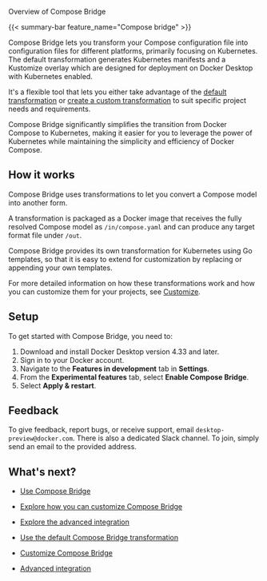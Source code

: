 Overview of Compose Bridge


{{< summary-bar feature_name="Compose bridge" >}}

Compose Bridge lets you transform your Compose configuration file into configuration files for different platforms, primarily focusing on Kubernetes. The default transformation generates Kubernetes manifests and a Kustomize overlay which are designed for deployment on Docker Desktop with Kubernetes enabled.  

It's a flexible tool that lets you either take advantage of the [default transformation](usage.md) or [create a custom transformation](customize.md) to suit specific project needs and requirements.  

Compose Bridge significantly simplifies the transition from Docker Compose to Kubernetes, making it easier for you to leverage the power of Kubernetes while maintaining the simplicity and efficiency of Docker Compose.

## How it works

Compose Bridge uses transformations to let you convert a Compose model into another form. 

A transformation is packaged as a Docker image that receives the fully resolved Compose model as `/in/compose.yaml` and can produce any target format file under `/out`.

Compose Bridge provides its own transformation for Kubernetes using Go templates, so that it is easy to extend for customization by replacing or appending your own templates.

For more detailed information on how these transformations work and how you can customize them for your projects, see [Customize](customize.md).

## Setup

To get started with Compose Bridge, you need to:

1. Download and install Docker Desktop version 4.33 and later.
2. Sign in to your Docker account.
3. Navigate to the **Features in development** tab in **Settings**. 
4. From the **Experimental features** tab, select **Enable Compose Bridge**.
5. Select **Apply & restart**.

## Feedback

To give feedback, report bugs, or receive support, email `desktop-preview@docker.com`. There is also a dedicated Slack channel. To join, simply send an email to the provided address.

## What's next?

- [Use Compose Bridge](usage.md)
- [Explore how you can customize Compose Bridge](customize.md)
- [Explore the advanced integration](advanced-integration.md)



- [Use the default Compose Bridge transformation](https://docs.docker.com/compose/bridge/usage/)

- [Customize Compose Bridge](https://docs.docker.com/compose/bridge/customize/)

- [Advanced integration](https://docs.docker.com/compose/bridge/advanced-integration/)
